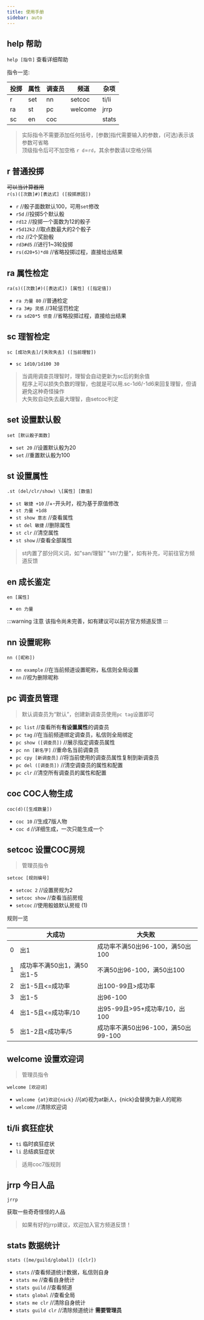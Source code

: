 ```yaml
---
title: 使用手册
sidebar: auto
---
```


 ## help 帮助
 
 `help [指令]` 查看详细帮助

指令一览:　

| 投掷 | 属性 | 调查员 | 频道    |   杂项 |
| ---- | ---- | ----- | ------- | ----- |
| r    | set  | nn    | setcoc  | ti/li |
| ra   | st   | pc    | welcome | jrrp  |
| sc   | en   | coc   |         | stats |

 > 实际指令不需要添加任何括号，[参数]指代需要输入的参数，(可选)表示该参数可省略  
   顶级指令后可不加空格 `r d`=`rd`，其余参数请以空格分隔

 ## r 普通投掷
 ~~可以当计算器用~~  
`r(s)([次数]#)[表达式] ([投掷原因])`

 - `r` //骰子面数默认100，可用`set`修改
 - `r5d` //投掷5个默认骰
 - `rd12` //投掷一个面数为12的骰子
 - `r5d12k2` //取点数最大的2个骰子
 - `rb2` //2个奖励骰
 - `rd3#d5` //进行1~3轮投掷
 - `rs(d20+5)*d8` //省略投掷过程，直接给出结果

 ## ra 属性检定
 
`ra(s)([次数]#)([表达式]) [属性] ([指定值])`

 - `ra 力量 80` //普通检定
 - `ra 3#p 灵感` //3轮惩罚检定
 - `ra sd20*5 侦查` //省略投掷过程，直接给出结果


 ## sc 理智检定
 
`sc [成功失去]/[失败失去] ([当前理智])`

 - `sc 1d10/1d100 30`
 
 > 当调用调查员理智时，理智会自动更新为sc后的剩余值  
   程序上可以损失负数的理智，也就是可以用.sc-1d6/-1d6来回复理智，但请避免这种奇怪操作  
   大失败自动失去最大理智，由setcoc判定
 
 
 ## set 设置默认骰
 
`set [默认骰子面数]`

 - `set 20` //设置默认骰为20
 - `set` //重置默认骰为100
 
 
 ## st 设置属性

`.st (del/clr/show) \[属性] [数值]`  
 
 - `st 敏捷 +10` //+-开头时，视为基于原值修改
 - `st 力量 +1d8`
 - `st show 意志` //查看属性
 - `st del 敏捷` //删除属性
 - `st clr` //清空属性  
 - `st show` //查看全部属性
 
 > st内置了部分同义词，如"san/理智" "str/力量"，如有补充，可前往官方频道反馈

 ## en 成长鉴定
 
`en [属性]`

 - `en 力量`
 
:::warning 注意
该指令尚未完善，如有建议可以前方官方频道反馈
:::

 ## nn 设置昵称
 
 `nn ([昵称])`
 
 - `nn example` //在当前频道设置昵称，私信则全局设置
 - `nn` //视为删除昵称
 
 ## pc 调查员管理
 
 > 默认调查员为“默认”，创建新调查员使用`pc tag`设置即可

 - `pc list` //查看所有**有设置属性**的调查员
 - `pc tag` //在当前频道绑定调查员，私信则全局绑定
 - `pc show ([调查员])` //展示指定调查员属性
 - `pc nn [新名字]` //重命名当前调查员
 - `pc cpy [新调查员]` //将当前使用的调查员属性复制到新调查员
 - `pc del ([调查员])` //清空调查员的属性和配置
 - `pc clr` //清空所有调查员的属性和配置

 ## coc COC人物生成
 
`coc(d)([生成数量])`

 - `coc 10` //生成7版人物
 - `coc d` //详细生成，一次只能生成一个
 
 ## setcoc 设置COC房规
 
 > 管理员指令

`setcoc [规则编号]`

 - `setcoc 2` //设置房规为2
 - `setcoc show` //查看当前房规
 - `setcoc` //使用骰娘默认房规 (1)
 
 规则一览

|     | 大成功 | 大失败 |
| --- | ------ | ----- |
| 0 | 出1 | 成功率不满50出96-100，满50出100 |
| 1 | 成功率不满50出1，满50出1-5 | 不满50出96-100，满50出100 |
| 2 | 出1-5且<=成功率 | 出100-99且>成功率 |
| 3 | 出1-5 | 出96-100 |
| 4 | 出1-5且<=成功率/10 | 出95-99且>95+成功率/10，出100 |
| 5 | 出1-2且<成功率/5 | 成功率不满50出96-100，满50出99-100 |
 
 ## welcome 设置欢迎词
 
 > 管理员指令

`welcome [欢迎词]`

 - `welcome {at}欢迎{nick}` //{at}视为at新人，{nick}会替换为新人的昵称
 - `welcome` //清除欢迎词
 
 ## ti/li 疯狂症状
 
 - `ti` 临时疯狂症状
 - `li` 总结疯狂症状
 
> 适用coc7版规则

 ## jrrp 今日人品
 
 `jrrp`
 
 获取一些奇奇怪怪的人品
 
 > 如果有好的jrrp建议，欢迎加入官方频道反馈！

 ## stats 数据统计
 
 `stats ([me/guild/global]) ([clr])`
 
 - `stats` //查看频道统计数据，私信则自身
 - `stats me` //查看自身统计
 - `stats guild` //查看频道
 - `stats global` //查看全局
 - `stats me clr` //清除自身统计
 - `stats guild clr` //清除频道统计 **需要管理员**